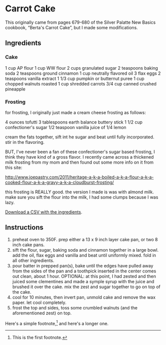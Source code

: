 # Carrot Cake

This originally came from pages 679-680 of the Silver Palatte New Basics cookbook, “Berta's Carrot Cake”, but I made some modifications.

## Ingredients

### Cake

1 cup AP flour
1 cup WW flour
2 cups granulated sugar
2 teaspoons baking soda
2 teaspoons ground cinnamon
1 cup neutrally flavored oil
3 flax eggs
2 teaspoons vanilla extract
1 1/3 cup pumpkin or butternut puree
1 cup chopped walnuts
roasted 1 cup shredded carrots
3/4 cup canned crushed pineapple

### Frosting

for frosting, I originally just made a cream cheese frosting as follows:

4 ounces tofutti 3 tablespoons earth balance buttery stick 1 1/2 cup confectioner's sugar 1/2 teaspoon vanilla juice of 1/4 lemon

cream the fats together, sift int he sugar and beat until fully incorporated. stir in the flavoring.

BUT, I've never been a fan of these confectioner's sugar based frosting, I think they have kind of a gross flavor. I recently came across a thickened milk frosting from my mom and then found out some more info on it from this site:

<http://www.joepastry.com/2011/heritage-a-k-a-boiled-a-k-a-flour-a-k-a-cooked-flour-a-k-a-gravy-a-k-a-cloudburst-frosting/>

this frosting is REALLY good. the version I made is was with almond milk. make sure you sift the flour into the milk, I had some clumps because I was lazy.

[Download a CSV with the ingredients](carrot_cake.csv).

## Instructions

1. preheat oven to 350F. prep either a 13 x 9 inch layer cake pan, or two 8 inch cake pans.
2. sift the flour, sugar, baking soda and cinnamon together in a large bowl. add the oil, flax eggs and vanilla and beat until uniformly mixed. fold in all other ingredients.
3. pour batter in prepped pan(s), bake until the edges have pulled away from the sides of the pan and a toothpick inserted in the center comes out clean, about 1 hour. OPTIONAL: at this point, I had zested and then juiced some clementines and made a symple syrup with the juice and brushed it over the cake. mix the zest and sugar together to go on top of the cake.
4. cool for 10 minutes, then invert pan, unmold cake and remove the wax paper. let cool completely.
5. frost the top and sides, toss some crumbled walnuts (and the aforementioned zest) on top.

Here's a simple footnote,[^1] and here's a longer one.

[^1]: This is the first footnote.